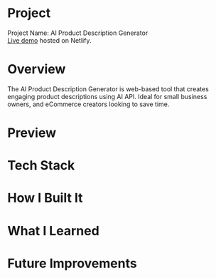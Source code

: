 # Project

Project Name: AI Product Description Generator <br/>
<a href="https://aiproductdescriptiongeneratorls.netlify.app" target="_blank">Live demo</a> hosted on Netlify.

# Overview

The AI Product Description Generator is web-based tool that creates engaging product descriptions using AI API. Ideal for small business owners, and eCommerce creators looking to save time.

# Preview

# Tech Stack

# How I Built It

# What I Learned

# Future Improvements
